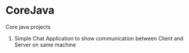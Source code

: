 # CoreJava
Core java projects 

1. Simple Chat Application to show communication between Client and Server on same machine 
